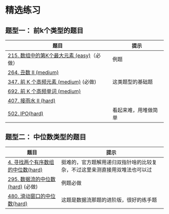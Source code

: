 # 精选练习

## 题型一： 前k个类型的题目 
| 题目                                                         | 提示                                   |
| ------------------------------------------------------------ | -------------------------------------- |
| [215. 数组中的第K个最大元素 (easy)](https://leetcode-cn.com/problems/find-first-and-last-position-of-element-in-sorted-array/)（必做） |   例题           |
| [264. 丑数 II (medium)](https://leetcode-cn.com/problems/ugly-number-ii/) |                                        |
| [347. 前 K 个高频元素 (medium)](https://leetcode-cn.com/problems/top-k-frequent-elements/) (必做) |     这类题型的基础题                                |
| [692. 前 K 个高频单词 (medium)](https://leetcode-cn.com/problems/top-k-frequent-words/) |                                        |
| [407. 接雨水 II (hard)](https://leetcode-cn.com/problems/trapping-rain-water-ii/) |                                        |
| [502. IPO(hard)](https://leetcode-cn.com/problems/ipo/) | 看起来难，用堆做简单  |


## 题型二： 中位数类型的题目

| 题目                                                         | 提示               |
| ------------------------------------------------------------ | ------------------ |
| [4. 寻找两个有序数组的中位数(hard)](https://leetcode-cn.com/problems/median-of-two-sorted-arrays/) | 挺难的，官方题解用递归双指针啥的比较复杂，不过这里亲测直接用双堆法也可以过 |
| [295. 数据流的中位数(hard)](https://leetcode-cn.com/problems/find-median-from-data-stream/) (必做)|    例题必做                |
| [480. 滑动窗口的中位数(hard)](https://leetcode-cn.com/problems/sliding-window-median/) | 这题是数据流那题的进阶版，很好的练手题                    |